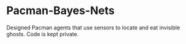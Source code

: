 # Pacman-Bayes-Nets
Designed Pacman agents that use sensors to locate and eat invisible ghosts. Code is kept private.
